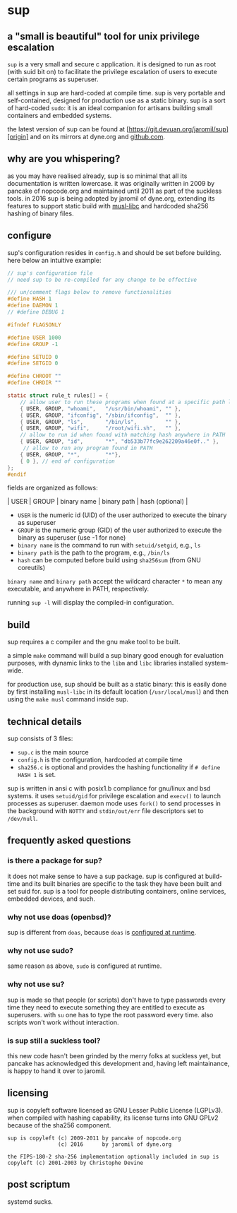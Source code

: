 # sup

## a "small is beautiful" tool for unix privilege escalation

`sup` is a very small and secure c application. it is designed to run as
root (with suid bit on) to facilitate the privilege escalation of users
to execute certain programs as superuser.

all settings in sup are hard-coded at compile time. sup is very
portable and self-contained, designed for production use as a static
binary. sup is a sort of hard-coded `sudo`: it is an ideal companion
for artisans building small containers and embedded systems.

the latest version of sup can be found at
[https://git.devuan.org/jaromil/sup][origin]
and on its mirrors at dyne.org and [github.com][m1].

[origin]: https://git.devuan.org/jaromil/sup
[m1]: https://github.com/dyne/sup

## why are you whispering?

as you may have realised already, sup is so minimal that all its
documentation is written lowercase. it was originally written in 2009 by
pancake of nopcode.org and maintained until 2011 as part of the suckless
tools. in 2016 sup is being adopted by jaromil of dyne.org, extending
its features to support static build with [musl-libc]() and hardcoded
sha256 hashing of binary files.

[musl-libc]: http://www.musl-libc.org/

## configure

sup's configuration resides in `config.h` and should be set before
building. here below an intuitive example:

```c
// sup's configuration file
// need sup to be re-compiled for any change to be effective

/// un/comment flags below to remove functionalities
#define HASH 1
#define DAEMON 1
// #define DEBUG 1

#ifndef FLAGSONLY

#define USER 1000
#define GROUP -1

#define SETUID 0
#define SETGID 0

#define CHROOT ""
#define CHRDIR ""

static struct rule_t rules[] = {
    // allow user to run these programs when found at a specific path location
    { USER, GROUP, "whoami",   "/usr/bin/whoami", "" },
    { USER, GROUP, "ifconfig", "/sbin/ifconfig",  "" },
    { USER, GROUP, "ls",       "/bin/ls",         "" },
    { USER, GROUP, "wifi",     "/root/wifi.sh",   "" },
    // allow to run id when found with matching hash anywhere in PATH
    { USER, GROUP, "id",       "*", "db533b77fc9e262209a46e0f.." },
     // allow to run any program found in PATH
    { USER, GROUP, "*",        "*"},
    { 0 }, // end of configuration
};
#endif
```

fields are organized as follows:

| USER | GROUP | binary name | binary path | hash (optional) |

- `USER` is the numeric id (UID) of the user authorized to execute the
  binary as superuser
- `GROUP` is the numeric group (GID) of the user authorized to execute
  the binary as superuser (use -1 for none)
- `binary name` is the command to run with `setuid/setgid`, e.g., `ls`
- `binary path` is the path to the program, e.g., `/bin/ls`
- `hash` can be computed before build using `sha256sum` (from GNU coreutils)

`binary name` and `binary path` accept the wildcard character `*` to
mean any executable, and anywhere in PATH, respectively.

running `sup -l` will display the compiled-in configuration.

## build

sup requires a c compiler and the gnu make tool to be built.

a simple `make` command will build a sup binary good enough for
evaluation purposes, with dynamic links to the `libm` and `libc`
libraries installed system-wide.

for production use, sup should be built as a static binary: this is
easily done by first installing `musl-libc` in its default location
(`/usr/local/musl`) and then using the `make musl` command inside sup.

## technical details

sup consists of 3 files:

- `sup.c` is the main source
- `config.h` is the configuration, hardcoded at compile time
- `sha256.c` is optional and provides the hashing functionality if
  `# define HASH 1` is set.

sup is written in ansi c with posix1.b compliance for gnu/linux and
bsd systems. it uses `setuid/gid` for privilege escalation and
`execv()` to launch processes as superuser. daemon mode uses `fork()`
to send processes in the background with `NOTTY` and `stdin/out/err`
file descriptors set to `/dev/null`.

## frequently asked questions

### is there a package for sup?

it does not make sense to have a sup package. sup is configured at
build-time and its built binaries are specific to the task they have
been built and set suid for. sup is a tool for people distributing
containers, online services, embedded devices, and such.

### why not use doas (openbsd)?

sup is different from `doas`, because `doas` is
[configured at runtime][doas].

[doas]: http://www.openbsd.org/cgi-bin/man.cgi/OpenBSD-current/man5/doas.conf.5

### why not use sudo?

same reason as above, `sudo` is configured at runtime.

### why not use su?

sup is made so that people (or scripts) don't have to type passwords
every time they need to execute something they are entitled to execute
as superusers. with `su` one has to type the root password every time.
also scripts won't work without interaction.

### is sup still a suckless tool?

this new code hasn't been grinded by the merry folks at suckless yet,
but pancake has acknowledged this development and, having left
maintainance, is happy to hand it over to jaromil.

## licensing

sup is copyleft software licensed as GNU Lesser Public License
(LGPLv3). when compiled with hashing capability, its license turns into
GNU GPLv2 because of the sha256 component.

```
sup is copyleft (c) 2009-2011 by pancake of nopcode.org
                (c) 2016      by jaromil of dyne.org

the FIPS-180-2 sha-256 implementation optionally included in sup is
copyleft (c) 2001-2003 by Christophe Devine
```

## post scriptum

systemd sucks.
